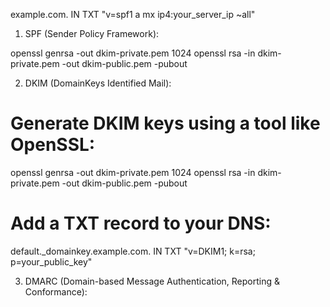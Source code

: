 example.com. IN TXT "v=spf1 a mx ip4:your_server_ip ~all"

1. SPF (Sender Policy Framework):

openssl genrsa -out dkim-private.pem 1024
openssl rsa -in dkim-private.pem -out dkim-public.pem -pubout

2. DKIM (DomainKeys Identified Mail):

# Generate DKIM keys using a tool like OpenSSL:
openssl genrsa -out dkim-private.pem 1024
openssl rsa -in dkim-private.pem -out dkim-public.pem -pubout

# Add a TXT record to your DNS:
default._domainkey.example.com. IN TXT "v=DKIM1; k=rsa; p=your_public_key"

3. DMARC (Domain-based Message Authentication, Reporting & Conformance):







